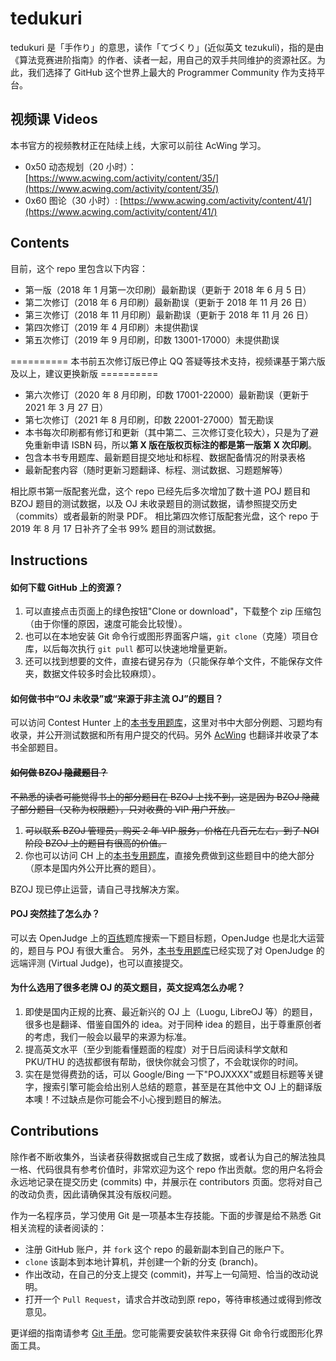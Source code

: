 ﻿# tedukuri
tedukuri 是「手作り」的意思，读作「てづくり」(近似英文 tezukuli)，指的是由《算法竞赛进阶指南》的作者、读者一起，用自己的双手共同维护的资源社区。为此，我们选择了 GitHub 这个世界上最大的 Programmer Community 作为支持平台。

## 视频课 Videos
本书官方的视频教材正在陆续上线，大家可以前往 AcWing 学习。
- 0x50 动态规划（20 小时）： [https://www.acwing.com/activity/content/35/](https://www.acwing.com/activity/content/35/)
- 0x60 图论（30 小时）: [https://www.acwing.com/activity/content/41/](https://www.acwing.com/activity/content/41/)

## Contents
目前，这个 repo 里包含以下内容：
- 第一版（2018 年 1 月第一次印刷）最新勘误（更新于 2018 年 6 月 5 日）
- 第二次修订（2018 年 6 月印刷）最新勘误（更新于 2018 年 11 月 26 日）
- 第三次修订（2018 年 11 月印刷）最新勘误（更新于 2018 年 11 月 26 日）
- 第四次修订（2019 年 4 月印刷）未提供勘误
- 第五次修订（2019 年 9 月印刷，印数 13001-17000）未提供勘误

========== 本书前五次修订版已停止 QQ 答疑等技术支持，视频课基于第六版及以上，建议更换新版 ==========

- 第六次修订（2020 年 8 月印刷，印数 17001-22000）最新勘误（更新于 2021 年 3 月 27 日）
- 第七次修订（2021 年 8 月印刷，印数 22001-27000）暂无勘误
- 本书每次印刷都有修订和更新（其中第二、三次修订变化较大），只是为了避免重新申请 ISBN 码，所以**第 X 版在版权页标注的都是第一版第 X 次印刷**。
- 包含本书专用题库、最新题目提交地址和标程、数据配备情况的附录表格
- 最新配套内容（随时更新习题翻译、标程、测试数据、习题题解等）

相比原书第一版配套光盘，这个 repo 已经先后多次增加了数十道 POJ 题目和 BZOJ 题目的测试数据，以及 OJ 未收录题目的测试数据，请参照提交历史（commits）或者最新的附录 PDF。
相比第四次修订版配套光盘，这个 repo 于 2019 年 8 月 17 日补齐了全书 99% 题目的测试数据。

## Instructions
#### 如何下载 GitHub 上的资源？
1. 可以直接点击页面上的绿色按钮"Clone or download"，下载整个 zip 压缩包（由于你懂的原因，速度可能会比较慢）。
2. 也可以在本地安装 Git 命令行或图形界面客户端，`git clone`（克隆）项目仓库，以后每次执行 `git pull` 都可以快速地增量更新。
3. 还可以找到想要的文件，直接右键另存为（只能保存单个文件，不能保存文件夹，数据文件较多时会比较麻烦）。
#### 如何做书中“OJ 未收录”或“来源于非主流 OJ”的题目？
可以访问 Contest Hunter 上的[本书专用题库](http://contest-hunter.org:83/contest?type=1)，这里对书中大部分例题、习题均有收录，并公开测试数据和所有用户提交的代码。另外 [AcWing](https://www.acwing.com/problem/search/1/?csrfmiddlewaretoken=5es0vcpy4xlqy4BgN1NrRvM2v71SA5MFBx3FxI4fCZaxQYjX2lpKSNmRPfEJmtHs&search_content=%E7%AE%97%E6%B3%95%E7%AB%9E%E8%B5%9B%E8%BF%9B%E9%98%B6%E6%8C%87%E5%8D%97) 也翻译并收录了本书全部题目。
#### ~~如何做 BZOJ 隐藏题目？~~
~~不熟悉的读者可能觉得书上的部分题目在 BZOJ 上找不到，这是因为 BZOJ 隐藏了部分题目（又称为权限题），只对收费的 VIP 用户开放。~~
1. ~~可以联系 BZOJ 管理员，购买 2 年 VIP 服务，价格在几百元左右，到了 NOI 阶段 BZOJ 上的题目有很高的价值。~~
2. 你也可以访问 CH 上的[本书专用题库](http://contest-hunter.org:83/contest?type=1)，直接免费做到这些题目中的绝大部分（原本是国内外公开比赛的题目）。

BZOJ 现已停止运营，请自己寻找解决方案。
#### POJ 突然挂了怎么办？
可以去 OpenJudge 上的[百练](http://bailian.openjudge.cn)题库搜索一下题目标题，OpenJudge 也是北大运营的，题目与 POJ 有很大重合。
另外，[本书专用题库](http://contest-hunter.org:83/contest?type=1)已经实现了对 OpenJudge 的远端评测 (Virtual Judge)，也可以直接提交。
#### 为什么选用了很多老牌 OJ 的英文题目，英文捉鸡怎么办呢？
1. 即使是国内正规的比赛、最近新兴的 OJ 上（Luogu, LibreOJ 等）的题目，很多也是翻译、借鉴自国外的 idea。对于同种 idea 的题目，出于尊重原创者的考虑，我们一般会以最早的来源为标准。
2. 提高英文水平（至少到能看懂题面的程度）对于日后阅读科学文献和 PKU/THU 的选拔都很有帮助，很快你就会习惯了，不会耽误你的时间。
3. 实在是觉得费劲的话，可以 Google/Bing 一下"POJXXXX"或题目标题等关键字，搜索引擎可能会给出别人总结的题意，甚至是在其他中文 OJ 上的翻译版本噢！不过缺点是你可能会不小心搜到题目的解法。

## Contributions
除作者不断收集外，当读者获得数据或自己生成了数据，或者认为自己的解法独具一格、代码很具有参考价值时，非常欢迎为这个 repo 作出贡献。您的用户名将会永远地记录在提交历史 (commits) 中，并展示在 contributors 页面。您将对自己的改动负责，因此请确保其没有版权问题。

作为一名程序员，学习使用 Git 是一项基本生存技能。下面的步骤是给不熟悉 Git 相关流程的读者阅读的：
- 注册 GitHub 账户，并 `fork` 这个 repo 的最新副本到自己的账户下。
- `clone` 该副本到本地计算机，并创建一个新的分支 (branch)。
- 作出改动，在自己的分支上提交 (commit)，并写上一句简短、恰当的改动说明。
- 打开一个 `Pull Request`，请求合并改动到原 repo，等待审核通过或得到修改意见。

更详细的指南请参考 [Git 手册](https://git-scm.com/book/zh/v2/GitHub-%E5%AF%B9%E9%A1%B9%E7%9B%AE%E5%81%9A%E5%87%BA%E8%B4%A1%E7%8C%AE)。您可能需要安装软件来获得 Git 命令行或图形化界面工具。
